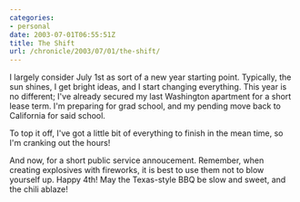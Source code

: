 ```yaml
--- 
categories:
- personal
date: 2003-07-01T06:55:51Z
title: The Shift
url: /chronicle/2003/07/01/the-shift/
---
```


I largely consider July 1st as sort of a new year starting point.  Typically, the sun shines, I get bright ideas, and I start changing everything.  This year is no different; I've already secured my last Washington apartment for a short lease term.  I'm preparing for grad school, and my pending move back to California for said school.

To top it off, I've got a little bit of everything to finish in the mean time, so I'm cranking out the hours!

And now, for a short public service annoucement.  Remember, when creating explosives with fireworks, it is best to use them not to blow yourself up.  Happy 4th!  May the Texas-style BBQ be slow and sweet, and the chili ablaze!
